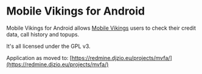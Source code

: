 Mobile Vikings for Android
=========================================================

Mobile Vikings for Android allows [Mobile Vikings](http://www.mobilevikings.be) users to check their credit data, call history and topups.

It's all licensed under the GPL v3.

Application as moved to: [https://redmine.djzio.eu/projects/mvfa/](https://redmine.djzio.eu/projects/mvfa/)
